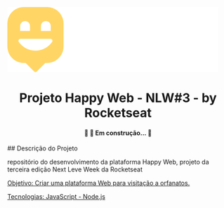 ![Logo of the project](./public/images/logo.svg)

<h1 align="center">Projeto Happy Web - NLW#3 - by Rocketseat</h1>

<h4 align="center"> 
	🚧 🚀 Em construção...  🚧
</h4>
## Descrição do Projeto

<p align="left">repositório do desenvolvimento da plataforma Happy Web, projeto da terceira edição Next Leve Week da Rocketseat</p>
<a href="#objetivo">Objetivo: Criar uma plataforma Web para visitação a orfanatos.</a> 


 <a href="#tecnologias">Tecnologias: JavaScript - Node.js</a> 
